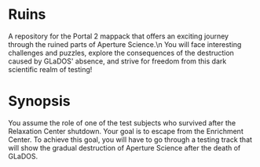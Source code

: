 # Ruins
A repository for the Portal 2 mappack that offers an exciting journey through the ruined parts of Aperture Science.\n
You will face interesting challenges and puzzles, explore the consequences of the destruction caused by GLaDOS' absence, and strive for freedom from this dark scientific realm of testing!
# Synopsis
You assume the role of one of the test subjects who survived after the Relaxation Center shutdown. Your goal is to escape from the Enrichment Center. To achieve this goal, you will have to go through a testing track that will show the gradual destruction of Aperture Science after the death of GLaDOS.
